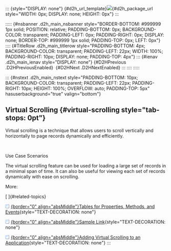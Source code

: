 ::: {style="DISPLAY: none"}
[](ms-xhelp:///?Id=d2h_url_template){#d2h_url_template}![](!package_url!){#d2h_package_url style="WIDTH: 0px; DISPLAY: none; HEIGHT: 0px"}
:::

::::: {#nsbanner .d2h_main_nsbanner style="BORDER-BOTTOM: #999999 1px solid; POSITION: relative; PADDING-BOTTOM: 0px; BACKGROUND-COLOR: transparent; PADDING-LEFT: 0px; PADDING-RIGHT: 0px; DISPLAY: none; BORDER-TOP: #999999 1px solid; PADDING-TOP: 0px; LEFT: 0px"}
:::: {#TitleRow .d2h_main_titlerow style="PADDING-BOTTOM: 4px; BACKGROUND-COLOR: transparent; PADDING-LEFT: 22px; WIDTH: 100%; PADDING-RIGHT: 10px; DISPLAY: none; PADDING-TOP: 4px"}
::: {#ienav .d2h_main_ienav style="DISPLAY: none"}
[](ms-xhelp:///?Id=52dae6e4-93c9-419f-afac-3363f55b8bb0){#D2HPrevious .D2HPreviousEnabled}  [](ms-xhelp:///?Id=489161ed-977e-41e3-8de3-dadb4a40e5b4){#D2HNext .D2HNextEnabled}
:::
::::
:::::

::: {#nstext .d2h_main_nstext style="PADDING-BOTTOM: 10px; BACKGROUND-COLOR: transparent; PADDING-LEFT: 22px; PADDING-RIGHT: 10px; HEIGHT: 100%; OVERFLOW: auto; PADDING-TOP: 5px" hasuserbackground="true" valign="bottom"}
## Virtual Scrolling {#virtual-scrolling style="tab-stops: 0pt"}

Virtual scrolling is a technique that allows users to scroll vertically and horizontally to page records dynamically and efficiently.

 

Use Case Scenarios

The virtual scrolling feature can be used for loading a large set of records in a minimal span of time. It can also be useful for viewing each set of records dynamically with ease on scrolling.

More:

[ ]{#related-topics}

[![](button.gif){border="0" align="absMiddle"}Tables for Properties, Methods, and Events](ms-xhelp:///?Id=489161ed-977e-41e3-8de3-dadb4a40e5b4){style="TEXT-DECORATION: none"}

[![](button.gif){border="0" align="absMiddle"}Sample Link](ms-xhelp:///?Id=09ad6c48-8a62-4583-a642-945535b68f95){style="TEXT-DECORATION: none"}

[![](button.gif){border="0" align="absMiddle"}Adding Virtual Scrolling to an Application](ms-xhelp:///?Id=7a0b46e2-81f5-4768-b2e3-401eeca7eec4){style="TEXT-DECORATION: none"}
:::
